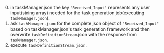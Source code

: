    0. in taskManager.json the key  `"Received_Input"` represents any user input(string array) needed for the task generation job(executing `taskManager.json`).
   1. ask `taskManager.json` for the complete json object of `"Received_Input"` based on taskManager.json's task generation framework and then overwrite `taskDefinitionStream`.json with the response from `taskManager.json`.
   2. execute `taskDefinitionStream.json`.

